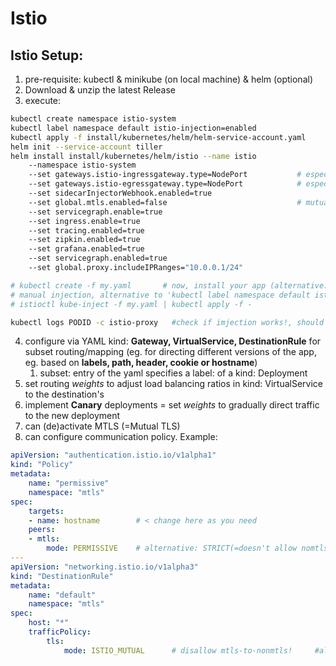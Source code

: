 # Istio
## Istio Setup:
1. pre-requisite: kubectl & minikube (on local machine) & helm (optional)
2. Download & unzip the latest Release
3. execute:
```sh
kubectl create namespace istio-system
kubectl label namespace default istio-injection=enabled
kubectl apply -f install/kubernetes/helm/helm-service-account.yaml
helm init --service-account tiller
helm install install/kubernetes/helm/istio --name istio 
    --namespace istio-system
    --set gateways.istio-ingressgateway.type=NodePort           # especially advisable on minikube
    --set gateways.istio-egressgateway.type=NodePort            # especially advisable on minikube
    --set sidecarInjectorWebhook.enabled=true
    --set global.mtls.enabled=false                             # mutual TLS
    --set servicegraph.enable=true
    --set ingress.enable=true
    --set tracing.enabled=true
    --set zipkin.enabled=true
    --set grafana.enabled=true
    --set servicegraph.enabled=true
    --set global.proxy.includeIPRanges="10.0.0.1/24"

# kubectl create -f my.yaml       # now, install your app (alternative: helm)
# manual injection, alternative to 'kubectl label namespace default istio-injection=enabled'
# istioctl kube-inject -f my.yaml | kubectl apply -f -

kubectl logs PODID -c istio-proxy   #check if imjection works!, should show listeners|upstream|outbound...
```
4. configure via YAML kind: **Gateway, VirtualService, DestinationRule** for subset routing/mapping
    (eg. for directing different versions of the app, eg. based on **labels, path, header, cookie or hostname**)
    1. subset: entry of the yaml specifies a label: of a kind: Deployment
5. set routing *weights* to adjust load balancing ratios in kind: VirtualService to the destination's
6. implement **Canary** deployments = set *weights* to gradually direct traffic to the new deployment
7. can (de)activate MTLS (=Mutual TLS)
8. can configure communication policy. Example:
```yaml
apiVersion: "authentication.istio.io/v1alpha1"
kind: "Policy"
metadata:
    name: "permissive"
    namespace: "mtls"
spec:
    targets:
    - name: hostname        # < change here as you need
    peers:
    - mtls:
        mode: PERMISSIVE    # alternative: STRICT(=doesn't allow nomtls-to-mtls!)
---
apiVersion: "networking.istio.io/v1alpha3"
kind: "DestinationRule"
metadata:
    name: "default"
    namespace: "mtls"
spec:
    host: "*"
    trafficPolicy:
        tls:
            mode: ISTIO_MUTUAL      # disallow mtls-to-nonmtls!     #alternative:DISABLE(=allows mtls-to-nomtls)
```
